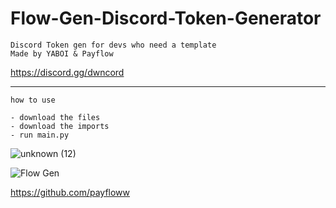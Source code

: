 # Flow-Gen-Discord-Token-Generator
```
Discord Token gen for devs who need a template
Made by YABOI & Payflow
```
https://discord.gg/dwncord
________________________________

```
how to use
```
```
- download the files 
- download the imports
- run main.py
```



![unknown (12)](https://user-images.githubusercontent.com/89107550/180576806-f9a0bb93-22d9-4f24-b999-83e7dead1da3.png)


![Flow Gen](https://user-images.githubusercontent.com/89107550/180579021-4dc4741f-7381-4130-b9e4-808058504bb1.gif)

https://github.com/payfloww
